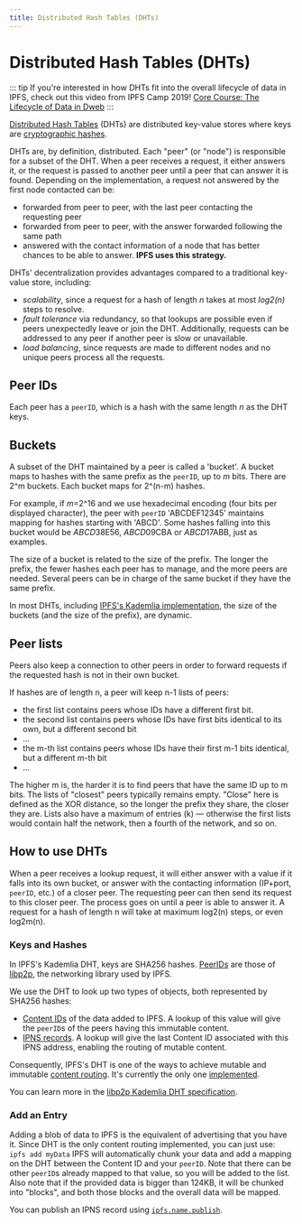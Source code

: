 ```yaml
---
title: Distributed Hash Tables (DHTs)
---
```


# Distributed Hash Tables (DHTs)

::: tip
If you're interested in how DHTs fit into the overall lifecycle of data in IPFS, check out this video from IPFS Camp 2019! [Core Course: The Lifecycle of Data in Dweb](https://www.youtube.com/watch?v=fLUq0RkiTBA)
:::

[Distributed Hash Tables](https://en.wikipedia.org/wiki/Distributed_hash_table) (DHTs) are distributed key-value stores where keys are [cryptographic hashes](/concepts/hashing).

DHTs are, by definition, distributed. Each "peer" (or "node") is responsible for a subset of the DHT.
When a peer receives a request, it either answers it, or the request is passed to another peer until a peer that can answer it is found.
Depending on the implementation, a request not answered by the first node contacted can be:

- forwarded from peer to peer, with the last peer contacting the requesting peer
- forwarded from peer to peer, with the answer forwarded following the same path
- answered with the contact information of a node that has better chances to be able to answer. **IPFS uses this strategy.**

DHTs' decentralization provides advantages compared to a traditional key-value store, including:

- _scalability_, since a request for a hash of length _n_ takes at most _log2(n)_ steps to resolve.
- _fault tolerance_ via redundancy, so that lookups are possible even if peers unexpectedly leave or join the DHT. Additionally, requests can be addressed to any peer if another peer is slow or unavailable.
- _load balancing_, since requests are made to different nodes and no unique peers process all the requests.

## Peer IDs

Each peer has a `peerID`, which is a hash with the same length _n_ as the DHT keys.

## Buckets

A subset of the DHT maintained by a peer is called a 'bucket'.
A bucket maps to hashes with the same prefix as the `peerID`, up to _m_ bits. There are 2^m buckets. Each bucket maps for 2^(n-m) hashes.

For example, if _m_=2^16 and we use hexadecimal encoding (four bits per displayed character), the peer with `peerID` 'ABCDEF12345' maintains mapping for hashes starting with 'ABCD'.
Some hashes falling into this bucket would be *ABCD*38E56, *ABCD*09CBA or *ABCD*17ABB, just as examples.

The size of a bucket is related to the size of the prefix. The longer the prefix, the fewer hashes each peer has to manage, and the more peers are needed.
Several peers can be in charge of the same bucket if they have the same prefix.

In most DHTs, including [IPFS's Kademlia implementation](https://github.com/libp2p/specs/blob/8b89dc2521b48bf6edab7c93e8129156a7f5f02c/kad-dht/README.md), the size of the buckets (and the size of the prefix), are dynamic.

## Peer lists

Peers also keep a connection to other peers in order to forward requests if the requested hash is not in their own bucket.

If hashes are of length n, a peer will keep n-1 lists of peers:

- the first list contains peers whose IDs have a different first bit.
- the second list contains peers whose IDs have first bits identical to its own, but a different second bit
- ...
- the m-th list contains peers whose IDs have their first m-1 bits identical, but a different m-th bit
- ...

The higher m is, the harder it is to find peers that have the same ID up to m bits. The lists of "closest" peers typically remains empty.
"Close" here is defined as the XOR distance, so the longer the prefix they share, the closer they are.
Lists also have a maximum of entries (k) — otherwise the first lists would contain half the network, then a fourth of the network, and so on.

## How to use DHTs

When a peer receives a lookup request, it will either answer with a value if it falls into its own bucket, or answer with the contacting information (IP+port, `peerID`, etc.) of a closer peer. The requesting peer can then send its request to this closer peer. The process goes on until a peer is able to answer it.
A request for a hash of length n will take at maximum log2(n) steps, or even log2m(n).

### Keys and Hashes

In IPFS's Kademlia DHT, keys are SHA256 hashes. [PeerIDs](https://docs.libp2p.io/concepts/peer-id/) are those of [libp2p](https://libp2p.io/), the networking library used by IPFS.

We use the DHT to look up two types of objects, both represented by SHA256 hashes:

- [Content IDs](/concepts/content-addressing) of the data added to IPFS. A lookup of this value will give the `peerID`s of the peers having this immutable content.
- [IPNS records](/concepts/ipns). A lookup will give the last Content ID associated with this IPNS address, enabling the routing of mutable content.

Consequently, IPFS's DHT is one of the ways to achieve mutable and immutable [content routing](https://docs.libp2p.io/concepts/content-routing/). It's currently the only one [implemented](https://libp2p.io/implementations/#peer-routing).

You can learn more in the [libp2p Kademlia DHT specification](https://github.com/libp2p/specs/blob/8b89dc2521b48bf6edab7c93e8129156a7f5f02c/kad-dht/README.md).

### Add an Entry

Adding a blob of data to IPFS is the equivalent of advertising that you have it. Since DHT is the only content routing implemented, you can just use:
`ipfs add myData`
IPFS will automatically chunk your data and add a mapping on the DHT between the Content ID and your `peerID`. Note that there can be other `peerID`s already mapped to that value, so you will be added to the list. Also note that if the provided data is bigger than 124KB, it will be chunked into "blocks", and both those blocks and the overall data will be mapped.

You can publish an IPNS record using [`ipfs.name.publish`](/concepts/ipns).
